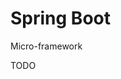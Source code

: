 # Spring Boot

<!--
https://www.linkedin.com/learning/spring-boot-2-0-essential-training-2/spring-into-spring

https://github.com/duydo77/SpringBootElearning
https://github.com/SimulationSuite/TDOSpractice
https://github.com/chinakite/emars

https://github.com/search?o=desc&q=filename%3AUserServiceImpl.java&s=indexed&type=Code

https://github.com/search?o=desc&p=3&q=filename%3AUserService.java+%22public+interface+UserService%22&s=indexed&type=Code

https://github.com/MickeyGrodno/OnlineShop/blob/2af585ada6f8da20cacc01afcb89a2234612d676/src/main/java/ru/epam/service/user/UserServiceImpl.java
https://github.com/CarmineConversano/apartnomore-server/blob/ba8f092d13d45d215444d4308123ffebb0f891dc/src/main/java/org/apartnomore/server/services/UserService.java
-->

Micro-framework

TODO
